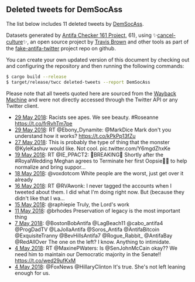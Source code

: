 ## Deleted tweets for DemSocAss

The list below includes 11 deleted tweets by
[DemSocAss](https://twitter.com/DemSocAss).



Datasets generated by [Antifa Checker 161 Project](https://twitter.com/antifacheck161), 61), using ✨[cancel-culture](https://github.com/travisbrown/cancel-culture)✨, an open source project by 
[Travis Brown](https://twitter.com/travisbrown) and other tools as part of the 
[fake-antifa-twitter](https://github.com/antifacheck161/fake-antifa-twitter) project repo on github.

You can create your own updated version of this document by checking out and configuring the
repository and then running the following commands:

```bash
$ cargo build --release
$ target/release/twcc deleted-tweets --report DemSocAss
```

Please note that all tweets quoted here are sourced from the
[Wayback Machine](https://web.archive.org) and were not directly accessed through the Twitter API or
any Twitter client.

* [29 May 2018](https://web.archive.org/web/20180529232026/https://twitter.com/DemSocAss/status/1001604207617560576): Racists see apes. We see beauty. #Roseanne https://t.co/frRvhTm7pe <!--1001604207617560576-->
* [29 May 2018](https://web.archive.org/web/20180529205510/https://twitter.com/DemSocAss/status/1001567650093219840): RT @Ebony_Dynamite: @MarkDice Mark don't you understand how it works? https://t.co/kPkPp13fZu <!--1001567650093219840-->
* [27 May 2018](https://web.archive.org/web/20180527165158/https://twitter.com/DemSocAss/status/1000635595297730560): This is probably the type of thing that the monster  @KyleKashuv  would like. Not cool. pic.twitter.com/Y6mgdZhxKe <!--1000635595297730560-->
* [19 May 2018](https://web.archive.org/web/20180519191059/https://twitter.com/DemSocAss/status/997917552813662208): RT @IE_PPACT2: 🚨BREAKING🚨  Shortly after the #RoyalWedding Meghan agrees to Terminate her first Oopsie🤰🏻 to help normalize and bring suppor… <!--997917552813662208-->
* [18 May 2018](https://web.archive.org/web/20180518054532/https://twitter.com/DemSocAss/status/997352466839552000): @voxdotcom White people are the worst, just get over it already <!--997352466839552000-->
* [16 May 2018](https://web.archive.org/web/20180516231652/https://twitter.com/DemSocAss/status/996892267779534849): RT @RVAwonk: I never tagged the accounts when I tweeted about them. I did what I'm doing right now. But (because they didn't like that I wa… <!--996892267779534849-->
* [15 May 2018](https://web.archive.org/web/20180515202359/https://twitter.com/DemSocAss/status/996486372394332160): @raphiepie Truly, the Lord's work <!--996486372394332160-->
* [11 May 2018](https://web.archive.org/web/20180511003617/https://twitter.com/DemSocAss/status/994737926452883456): @brhodes Preservation of legacy is the most important thing <!--994737926452883456-->
* [ 7 May 2018](https://web.archive.org/web/20180507234456/https://twitter.com/DemSocAss/status/993637840218042368): @BostonBobAntifa @LagBeach11 @cabo_antifa4 @ProgDadTV @LaJollaAntifa @Soros_Antifa @AntifaBitcoin @ExquisiteTranny @BevHillsAntifa7 @Rogue_Rabbit_ @AntifaBay @RedAllOver The one on the left? I know. Anything to intimidate. <!--993637840218042368-->
* [ 4 May 2018](https://web.archive.org/web/20180504223311/https://twitter.com/DemSocAss/status/992532620150898688): RT @MaxinePWaters: Is @SenJohnMcCain okay?? We need him to maintain our Democratic majority in the Senate!! https://t.co/wed29ufKxM <!--992532620150898688-->
* [ 4 May 2018](https://web.archive.org/web/20180504021221/https://twitter.com/DemSocAss/status/992225387349340160): @FoxNews @HillaryClinton It's true. She's not left leaning enough for us. <!--992225387349340160-->
